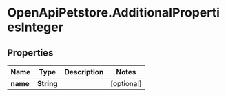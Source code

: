 # OpenApiPetstore.AdditionalPropertiesInteger

## Properties
Name | Type | Description | Notes
------------ | ------------- | ------------- | -------------
**name** | **String** |  | [optional] 



